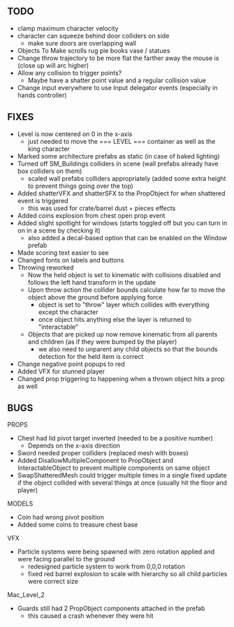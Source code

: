 TODO
----------------
 - clamp maximum character velocity
 - character can squeeze behind door colliders on side
	- make sure doors are overlapping wall
 - Objects To Make
        scrolls
        rug
        pie
        books
		vase / statues    
 - Change throw trajectory to be more flat the farther away the mouse is (close up will arc higher)
 - Allow any collision to trigger points?
	- Maybe have a shatter point value and a regular collision value
 - Change input everywhere to use Input delegator events (especially in hands controller)

FIXES
------------
 - Level is now centered on 0 in the x-axis
	- just needed to move the === LEVEL === container as well as the king character
 - Marked some architecture prefabs as static (in case of baked lighting)
 - Turned off SM_Buildings colliders in scene (wall prefabs already have box colliders on them)
	- scaled wall prefabs colliders appropriately (added some extra height to prevent things going over the top)
 - Added shatterVFX and shatterSFX to the PropObject for when shattered event is triggered
	- this was used for crate/barrel dust + pieces effects
 - Added coins explosion from chest open prop event
 - Added slight spotlight for windows (starts toggled off but you can turn in on in a scene by checking it)
	- also added a decal-based option that can be enabled on the Window prefab
 - Made scoring text easier to see
 - Changed fonts on labels and buttons
 - Throwing reworked
	- Now the held object is set to kinematic with collisions disabled and follows the left hand transform in the update
	- Upon throw action the collider bounds calculate how far to move the object above the ground before applying force
		- object is set to "throw" layer which collides with everything except the character
		- once object hits anything else the layer is returned to "interactable"
	- Objects that are picked up now remove kinematic from all parents and children (as if they were bumped by the player)
		- we also need to unparent any child objects so that the bounds detection for the held item is correct
- Change negative point popups to red
- Added VFX for stunned player
- Changed prop triggering to happening when a thrown object hits a prop as well


BUGS
------------

PROPS
 - Chest had lid pivot target inverted (needed to be a positive number)
	- Depends on the x-axis direction
 - Sword needed proper colliders (replaced mesh with boxes)
 - Added DisallowMultipleComponent to PropObject and InteractableObject to prevent multiple components on same object
 - SwapShatteredMesh could trigger multiple times in a single fixed update if the object collided with several things at once (usually hit the floor and player)
 
MODELS
 - Coin had wrong pivot position
 - Added some coins to treasure chest base

VFX
 - Particle systems were being spawned with zero rotation applied and were facing parallel to the ground
	- redesigned particle system to work from 0,0,0 rotation
	- fixed red barrel explosion to scale with hierarchy so all child particles were correct size

Mac_Level_2
 - Guards still had 2 PropObject components attached in the prefab
	- this caused a crash whenever they were hit